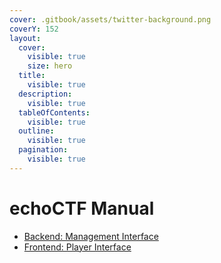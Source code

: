 ```yaml
---
cover: .gitbook/assets/twitter-background.png
coverY: 152
layout:
  cover:
    visible: true
    size: hero
  title:
    visible: true
  description:
    visible: true
  tableOfContents:
    visible: true
  outline:
    visible: true
  pagination:
    visible: true
---
```


# echoCTF Manual

* [Backend: Management Interface](backend/)
* [Frontend: Player Interface](frontend/)

